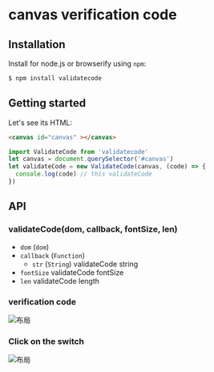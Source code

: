 # canvas verification code


## Installation

Install for node.js or browserify using `npm`:

``` bash
$ npm install validatecode
```
## Getting started
Let's see its HTML:
```html
<canvas id="canvas" ></canvas>
```
```javascript
import ValidateCode from 'validatecode'
let canvas = document.querySelector('#canvas')
let validateCode = new ValidateCode(canvas, (code) => {
  console.log(code) // this validateCode
})
```

## API

### validateCode(dom, callback, fontSize, len)

- `dom` (`dom`) 
- `callback` (`Function`)
  - `str` (`String`) validateCode string
- `fontSize` validateCode fontSize
- `len` validateCode length

### verification code
![布局](https://my-data-api.oss-cn-hongkong.aliyuncs.com/code.png?Expires=1566699717&OSSAccessKeyId=TMP.hXaFELgXvkEiJWdAa5zmDvmSMRPkBVrzSNeYikXbyg5S4xesNjWPGMVKJkFMM3k4cvzoGTgDWWxpYEu2Sx2vM1tuyjQhnJa94yPe7MZU8Wh2GF9k6cDNnMbCkXFDKp.tmp&Signature=AcDKVVVll0n7LTD%2BE8QdO318HDw%3D)
### Click on the switch
![布局](https://my-images-api.oss-cn-beijing.aliyuncs.com/images/Click%20on%20the%20switch.gif?Expires=1565305895&OSSAccessKeyId=TMP.hVEAH7tpUBzs7y2DNbhFBFQsTCjjbsj7us2uibZK3GW2EQZS76kRzVMLVk35i5t6BJ3ti9qEgM5HU5SMbBSnqtcGABFXxHwMUUFsp1bSjE7e41uvLsjJo5eM6Be6vY.tmp&Signature=EPEaRvMHWMdKwBZ%2BWYSStm%2FaUmk%3D)
